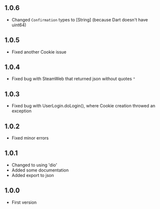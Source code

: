 ## 1.0.6
* Changed `Confirmation` types to [String] (because Dart doesn't have uint64)

## 1.0.5
* Fixed another Cookie issue

## 1.0.4
* Fixed bug with SteamWeb that returned json without quotes `"`

## 1.0.3
* Fixed bug with UserLogin.doLogin(), where Cookie creation throwed an exception

## 1.0.2
* Fixed minor errors

## 1.0.1
* Changed to using 'dio'
* Added some documentation
* Added export to json

## 1.0.0
* First version
